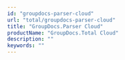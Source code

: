 ```yaml
---
id: "groupdocs-parser-cloud"
url: "total/groupdocs-parser-cloud"
title: "GroupDocs.Parser Cloud"
productName: "GroupDocs.Total Cloud"
description: ""
keywords: ""
---
```





 